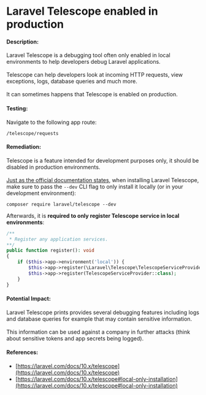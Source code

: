 # Laravel Telescope enabled in production

#### Description:

Laravel Telescope is a debugging tool often only enabled in local environments to help developers debug Laravel applications.\
\
Telescope can help developers look at incoming HTTP requests, view exceptions, logs, database queries and much more.\
\
It can sometimes happens that Telescope is enabled on production.

#### Testing:

Navigate to the following app route:

```
/telescope/requests
```

#### Remediation:

Telescope is a feature intended for development purposes only, it should be disabled in production environments.\
\
[Just as the official documentation states](https://laravel.com/docs/10.x/telescope#local-only-installation), when installing Laravel Telescope, make sure to pass the `--dev` CLI flag to only install it locally (or in your development environment):

```basic
composer require laravel/telescope --dev
```

Afterwards, it is **required to only register Telescope service in local environments**:

```php
/**
 * Register any application services.
**/
public function register(): void
{
    if ($this->app->environment('local')) {
        $this->app->register(\Laravel\Telescope\TelescopeServiceProvider::class);
        $this->app->register(TelescopeServiceProvider::class);
    }
}
```

#### Potential Impact:

Laravel Telescope prints provides several debugging features including logs and database queries for example that may contain sensitive information.\
\
This information can be used against a company in further attacks (think about sensitive tokens and app secrets being logged).

#### References:

* [https://laravel.com/docs/10.x/telescope](https://laravel.com/docs/10.x/telescope)
* [https://laravel.com/docs/10.x/telescope#local-only-installation](https://laravel.com/docs/10.x/telescope#local-only-installation)

